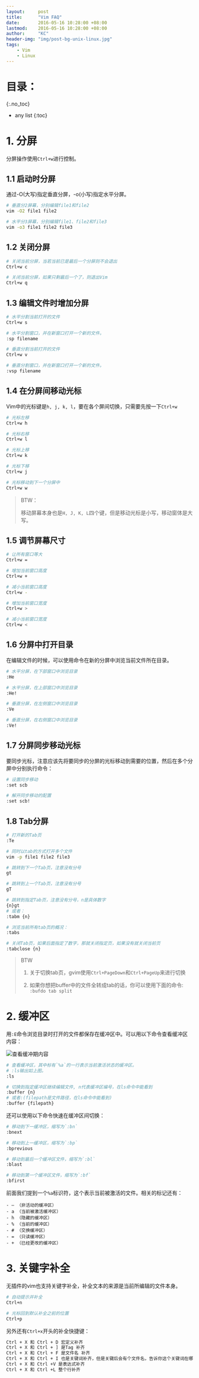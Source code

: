 ```yaml
---
layout:     post
title:      "Vim FAQ"
date:       2016-05-16 10:28:00 +08:00
lastmod: 	2016-05-16 10:28:00 +08:00
author:     "KC"
header-img: "img/post-bg-unix-linux.jpg"
tags:
    - Vim
    - Linux
---
```


# 目录：
{:.no_toc}
* any list
{:toc}

# 1. 分屏

分屏操作使用`Ctrl+w`进行控制。

## 1.1 启动时分屏

通过-O(大写)指定垂直分屏，-o(小写)指定水平分屏。

```bash
# 垂直分2屏幕，分别编辑file1和file2
vim -O2 file1 file2 

# 水平分3屏幕，分别编辑file1、file2和file3
vim -o3 file1 file2 file3
```

## 1.2 关闭分屏

```bash
# 关闭当前分屏，当若当前已是最后一个分屏则不会退出
Ctrl+w c

# 关闭当前分屏，如果只剩最后一个了，则退出Vim
Ctrl+w q
```

## 1.3 编辑文件时增加分屏

```bash
# 水平分割当前打开的文件
Ctrl+w s

# 水平分割窗口，并在新窗口打开一个新的文件。
:sp filename

# 垂直分割当前打开的文件
Ctrl+w v

# 垂直分割窗口，并在新窗口打开一个新的文件。
:vsp filename
```

## 1.4 在分屏间移动光标

Vim中的光标键是`h, j, k, l`，要在各个屏间切换，只需要先按一下`Ctrl+w`

```bash
# 光标左移
Ctrl+w h

# 光标右移
Ctrl+w l

# 光标上移
Ctrl+w k

# 光标下移
Ctrl+w j

# 光标移动到下一个分屏中
Ctrl+w w
```

> BTW：
> 
> 移动屏幕本身也是`H, J, K, L`四个键，但是移动光标是小写，移动窗体是大写。

## 1.5 调节屏幕尺寸

```bash
# 让所有窗口等大
Ctrl+w =

# 增加当前窗口高度
Ctrl+w +

# 减小当前窗口高度
Ctrl+w -

# 增加当前窗口宽度
Ctrl+w >

# 减小当前窗口宽度
Ctrl+w <
```

## 1.6 分屏中打开目录

在编辑文件的时候，可以使用命令在新的分屏中浏览当前文件所在目录。

```bash
# 水平分屏，在下部窗口中浏览目录
:He

# 水平分屏，在上部窗口中浏览目录
:He!

# 垂直分屏，在左侧窗口中浏览目录
:Ve

# 垂直分屏，在右侧窗口中浏览目录
:Ve!
```

## 1.7 分屏同步移动光标

要同步光标，注意应该先将要同步的分屏的光标移动到需要的位置，然后在多个分屏中分别执行命令：

```bash
# 设置同步移动
:set scb

# 解开同步移动的配置
:set scb!
```

## 1.8 Tab分屏

```bash
# 打开新的Tab页
:Te

# 同时以tab的方式打开多个文件
vim -p file1 file2 file3

# 跳转到下一个Tab页，注意没有分号
gt

# 跳转到上一个Tab页，注意没有分号
gT

# 跳转到指定Tab页，注意没有分号，n是具体数字
{n}gt
# 或者：
:tabm {n}

# 浏览当前所有tab页的概况：
:tabs

# 关闭Tab页，如果后面指定了数字，那就关闭指定页，如果没有就关闭当前页
:tabclose {n}
```

> BTW
>
> 1. 关于切换tab页，gvim使用`Ctrl+PageDown`和`Ctrl+PageUp`来进行切换
> 
> 2. 如果你想把buffer中的文件全转成tab的话，你可以使用下面的命令:
> `:bufdo tab split`

# 2. 缓冲区

用`:E`命令浏览目录时打开的文件都保存在缓冲区中。可以用以下命令查看缓冲区内容：

![查看缓冲期内容](/attachments/2016-05-16/vim-1.png)

```bash
# 查看缓冲区，其中标有`%a`的一行表示当前激活状态的缓冲区。
# :ls输出如上图。
:ls

# 切换到指定缓冲区继续编辑文件, n代表缓冲区编号，在ls命令中能看到
:buffer {n}
# 或者:(filepath是文件路径，在ls命令中能看到)
:buffer {filepath}
```

还可以使用以下命令快速在缓冲区间切换：

```bash
# 移动到下一缓冲区，缩写为`:bn`
:bnext

# 移动到上一缓冲区，缩写为`:bp`
:bprevious

# 移动到最后一个缓冲区文件，缩写为`:bl`
:blast

# 移动到第一个缓冲区文件，缩写为`:bf`
:bfirst
```

前面我们提到一个`%a`标识符，这个表示当前被激活的文件。相关的标记还有：

```
- – （非活动的缓冲区）
- a （当前被激活缓冲区）
- h （隐藏的缓冲区）
- % （当前的缓冲区）
- # （交换缓冲区）
- = （只读缓冲区）
- + （已经更改的缓冲区）
```

# 3. 关键字补全

无插件的vim也支持关键字补全，补全文本的来源是当前所编辑的文件本身。

```bash
# 自动提示并补全
Ctrl+n

# 光标回到默认补全之前的位置
Ctrl+p
```

另外还有`Ctrl+x`开头的补全快捷键：

```bash
Ctrl + X 和 Ctrl + D 宏定义补齐
Ctrl + X 和 Ctrl + ] 是Tag 补齐
Ctrl + X 和 Ctrl + F 是文件名 补齐
Ctrl + X 和 Ctrl + I 也是关键词补齐，但是关键后会有个文件名，告诉你这个关键词在哪个文件中
Ctrl + X 和 Ctrl +V 是表达式补齐
Ctrl + X 和 Ctrl +L 整个行补齐
```